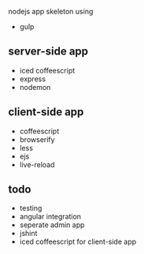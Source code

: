nodejs app skeleton using

* gulp
## server-side app
* iced coffeescript
* express
* nodemon

## client-side app
* coffeescript
* browserify
* less
* ejs
* live-reload



## todo
* testing
* angular integration
* seperate admin app
* jshint
* iced coffeescript for client-side app